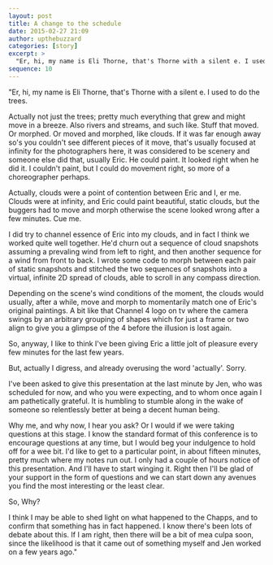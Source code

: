 ```yaml
---
layout: post
title: A change to the schedule
date: 2015-02-27 21:09
author: upthebuzzard
categories: [story]
excerpt: >
  "Er, hi, my name is Eli Thorne, that's Thorne with a silent e. I used to do the trees."
sequence: 10
---
```

"Er, hi, my name is Eli Thorne, that's Thorne with a silent e. I used to do the trees.

Actually not just the trees; pretty much everything that grew and might move in a breeze. Also rivers and streams, and such like. Stuff that moved. Or morphed. Or moved and morphed, like clouds. If it was far enough away so's you couldn't see different pieces of it move, that's usually focused at infinity for the photographers here, it was considered to be scenery and someone else did that, usually Eric. He could paint. It looked right when he did it. I couldn't paint, but I could do movement right, so more of a choreographer perhaps.

Actually, clouds were a point of contention between Eric and I, er me. Clouds were at infinity, and Eric could paint beautiful, static clouds, but the buggers had to move and morph otherwise the scene looked wrong after a few minutes. Cue me.

I did try to channel essence of Eric into my clouds, and in fact I think we worked quite well together. He'd churn out a sequence of cloud snapshots assuming a prevaling wind from left to right, and then another sequence for a wind from front to back. I wrote some code to morph between each pair of static snapshots and stitched the two sequences of snapshots into a virtual, infinite 2D spread of clouds, able to scroll in any compass direction.

Depending on the scene's wind conditions of the moment, the clouds would usually, after a while, move and morph to momentarily match one of Eric's original paintings. A bit like that Channel 4 logo on tv where the camera swings by an arbitrary grouping of shapes which for just a frame or two align to give you a glimpse of the 4 before the illusion is lost again.

So, anyway, I like to think I've been giving Eric a little jolt of pleasure every few minutes for the last few years.

But, actually I digress, and already overusing the word 'actually'. Sorry.

I've been asked to give this presentation at the last minute by Jen, who was scheduled for now, and who you were expecting, and to whom once again I am pathetically grateful. It is humbling to stumble along in the wake of someone so relentlessly better at being a decent human being.

Why me, and why now, I hear you ask? Or I would if we were taking questions at this stage. I know the standard format of this conference is to encourage questions at any time, but I would beg your indulgence to hold off for a wee bit. I'd like to get to a particular point, in about fifteen minutes, pretty much where my notes run out. I only had a couple of hours notice of this presentation. And I'll have to start winging it. Right then I'll be glad of your support in the form of questions and we can start down any avenues you find the most interesting or the least clear.

So, Why?

I think I may be able to shed light on what happened to the Chapps, and to confirm that something has in fact happened. I know there's been lots of debate about this. If I am right, then there will be a bit of mea culpa soon, since the likelihood is that it came out of something myself and Jen worked on a few years ago."
